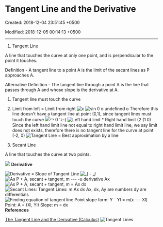 # Tangent Line and the Derivative

Created: 2018-12-04 23:51:45 +0500

Modified: 2018-12-05 00:14:13 +0500

---

1.  Tangent Line

A line that touches the curve at only one point, and is perpendicular to the point it touches.

Definition - A tangent line to a point A is the limit of the secant lines as P approaches A.

Alternative Definition - The tangent line through a point A is the line that passes through A and whose slope is the derivative at A.
1.  Tangent line must touch the curve

2.  Limit from left = Limit from right
![x ](media/Tangent-Line-and-the-Derivative-image1.png)
![sin 0 o undefined o ](media/Tangent-Line-and-the-Derivative-image2.png)
Therefore this line doesn't have a tangent line at point (0,1), since tangent lines must touch the curve
![冖 0 'z-) ](media/Tangent-Line-and-the-Derivative-image3.png)
![Left hand limit * Right hand limit (2 (1 0) ](media/Tangent-Line-and-the-Derivative-image4.png)
Since the left hand limit line not equal to right hand limit line, we say limit does not exists, therefore there is no tangent line for the curve at point (-2, 0)
![Tangent Line = Best approximation by a line ](media/Tangent-Line-and-the-Derivative-image5.png)
2.  Secant Line

A line that touches the curve at two points.

![](media/Tangent-Line-and-the-Derivative-image6.png)
**Derivative**

![Derivative = Slope of Tangent Line ](media/Tangent-Line-and-the-Derivative-image7.png)
![ل - ل ](media/Tangent-Line-and-the-Derivative-image8.png)
![As P + A, secant + tangent, m --- -u derivative Ax ](media/Tangent-Line-and-the-Derivative-image9.png)
![As P + A, secant + tangent, m = Ax dx ](media/Tangent-Line-and-the-Derivative-image10.png)
![Secant Lines: Tangent Lines: m Ax dx Ax, dx, Ay are numbers dy are differentials ](media/Tangent-Line-and-the-Derivative-image11.png)
![Finding equation of tangent line Point slope form: Y ¯ Yl = m(x --- Xl) Point: A = (Xl, Yl) Slope: m = dx ](media/Tangent-Line-and-the-Derivative-image12.png)
**References**

[The Tangent Line and the Derivative (Calculus)](https://www.youtube.com/watch?v=O_cwTAfjgAQ)
![Tangent Lines ](media/Tangent-Line-and-the-Derivative-image13.jpg)


